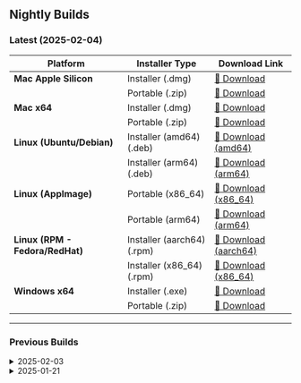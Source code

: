 ## Nightly Builds  

### Latest (2025-02-04)
| Platform                 | Installer Type     | Download Link |
|--------------------------|-------------------|--------------|
| **Mac Apple Silicon**    | Installer (.dmg)  | [🔗 Download](https://github.com/usebruno/bruno-nightly-builds/releases/download/v1.39.0-2025.2.4/bruno_1.39.0-2025.2.4_arm64_mac.dmg) |
|                          | Portable (.zip)   | [🔗 Download](https://github.com/usebruno/bruno-nightly-builds/releases/download/v1.39.0-2025.2.4/bruno_1.39.0-2025.2.4_arm64_mac.zip) |
| **Mac x64**              | Installer (.dmg)  | [🔗 Download](https://github.com/usebruno/bruno-nightly-builds/releases/download/v1.39.0-2025.2.4/bruno_1.39.0-2025.2.4_x64_mac.dmg) |
|                          | Portable (.zip)   | [🔗 Download](https://github.com/usebruno/bruno-nightly-builds/releases/download/v1.39.0-2025.2.4/bruno_1.39.0-2025.2.4_x64_mac.zip) |
| **Linux (Ubuntu/Debian)**| Installer (amd64) (.deb) | [🔗 Download (amd64)](https://github.com/usebruno/bruno-nightly-builds/releases/download/v1.39.0-2025.2.4/bruno_1.39.0-2025.2.4_amd64_linux.deb) |
|                          | Installer (arm64) (.deb) | [🔗 Download (arm64)](https://github.com/usebruno/bruno-nightly-builds/releases/download/v1.39.0-2025.2.4/bruno_1.39.0-2025.2.4_arm64_linux.deb) |
| **Linux (AppImage)**     | Portable  (x86_64) | [🔗 Download (x86_64)](https://github.com/usebruno/bruno-nightly-builds/releases/download/v1.39.0-2025.2.4/bruno_1.39.0-2025.2.4_x86_64_linux.AppImage) |
|                          | Portable  (arm64) | [🔗 Download (arm64)](https://github.com/usebruno/bruno-nightly-builds/releases/download/v1.39.0-2025.2.4/bruno_1.39.0-2025.2.4_arm64_linux.AppImage) |
| **Linux (RPM - Fedora/RedHat)** | Installer (aarch64) (.rpm) | [🔗 Download (aarch64)](https://github.com/usebruno/bruno-nightly-builds/releases/download/v1.39.0-2025.2.4/bruno_1.39.0-2025.2.4_aarch64_linux.rpm) |
|                          | Installer (x86_64) (.rpm) | [🔗 Download (x86_64)](https://github.com/usebruno/bruno-nightly-builds/releases/download/v1.39.0-2025.2.4/bruno_1.39.0-2025.2.4_x86_64_linux.rpm) |
| **Windows x64**          | Installer (.exe)  | [🔗 Download](https://github.com/usebruno/bruno-nightly-builds/releases/download/v1.39.0-2025.2.4/bruno_1.39.0_x64_win.exe) |
|                          | Portable (.zip)   | [🔗 Download](https://github.com/usebruno/bruno-nightly-builds/releases/download/v1.39.0-2025.2.4/bruno_1.39.0_x64_win.zip) |

---

### Previous Builds

<details>
  <summary>2025-02-03</summary>

  | Platform                 | Installer Type     | Download Link |
  |--------------------------|-------------------|--------------|
  | **Mac Apple Silicon**    | Installer (.dmg)  | [🔗 Download](https://github.com/usebruno/bruno-nightly-builds/releases/download/v1.39.0-2025.2.3/bruno_1.39.0-2025.2.3_arm64_mac.dmg) |
  |                          | Portable (.zip)   | [🔗 Download](https://github.com/usebruno/bruno-nightly-builds/releases/download/v1.39.0-2025.2.3/bruno_1.39.0-2025.2.3_arm64_mac.zip) |
  | **Mac x64**              | Installer (.dmg)  | [🔗 Download](https://github.com/usebruno/bruno-nightly-builds/releases/download/v1.39.0-2025.2.3/bruno_1.39.0-2025.2.3_x64_mac.dmg) |
  |                          | Portable (.zip)   | [🔗 Download](https://github.com/usebruno/bruno-nightly-builds/releases/download/v1.39.0-2025.2.3/bruno_1.39.0-2025.2.3_x64_mac.zip) |
  | **Linux (Ubuntu/Debian)**| Installer (amd64) (.deb) | [🔗 Download (amd64)](https://github.com/usebruno/bruno-nightly-builds/releases/download/v1.39.0-2025.2.3/bruno_1.39.0-2025.2.3_amd64_linux.deb) |
  |                          | Installer (arm64) (.deb) | [🔗 Download (arm64)](https://github.com/usebruno/bruno-nightly-builds/releases/download/v1.39.0-2025.2.3/bruno_1.39.0-2025.2.3_arm64_linux.deb) |
  | **Linux (AppImage)**     | Portable  (x86_64) | [🔗 Download (x86_64)](https://github.com/usebruno/bruno-nightly-builds/releases/download/v1.39.0-2025.2.3/bruno_1.39.0-2025.2.3_x86_64_linux.AppImage) |
  |                          | Portable  (arm64) | [🔗 Download (arm64)](https://github.com/usebruno/bruno-nightly-builds/releases/download/v1.39.0-2025.2.3/bruno_1.39.0-2025.2.3_arm64_linux.AppImage) |
  | **Linux (RPM - Fedora/RedHat)** | Installer (aarch64) (.rpm) | [🔗 Download (aarch64)](https://github.com/usebruno/bruno-nightly-builds/releases/download/v1.39.0-2025.2.3/bruno_1.39.0-2025.2.3_aarch64_linux.rpm) |
  |                          | Installer (x86_64) (.rpm) | [🔗 Download (x86_64)](https://github.com/usebruno/bruno-nightly-builds/releases/download/v1.39.0-2025.2.3/bruno_1.39.0-2025.2.3_x86_64_linux.rpm) |
  | **Windows x64**          | Installer (.exe)  | [🔗 Download](https://github.com/usebruno/bruno-nightly-builds/releases/download/v1.39.0-2025.2.3/bruno_1.39.0_x64_win.exe) |
  |                          | Portable (.zip)   | [🔗 Download](https://github.com/usebruno/bruno-nightly-builds/releases/download/v1.39.0-2025.2.3/bruno_1.39.0_x64_win.zip) |


</details>

<details>
  <summary>2025-01-21</summary>

  | Platform                 | Installer Type     | Download Link |
  |--------------------------|-------------------|--------------|
  | **Mac Apple Silicon**    | Installer (.dmg)  | [🔗 Download](https://github.com/usebruno/bruno-nightly-builds/releases/download/v1.39.0-2025.1.21/bruno_1.39.0-2025.1.21_arm64_mac.dmg) |
  |                          | Portable (.zip)   | [🔗 Download](https://github.com/usebruno/bruno-nightly-builds/releases/download/v1.39.0-2025.1.21/bruno_1.39.0-2025.1.21_arm64_mac.zip) |
  | **Mac x64**              | Installer (.dmg)  | [🔗 Download](https://github.com/usebruno/bruno-nightly-builds/releases/download/v1.39.0-2025.1.21/bruno_1.39.0-2025.1.21_x64_mac.dmg) |
  |                          | Portable (.zip)   | [🔗 Download](https://github.com/usebruno/bruno-nightly-builds/releases/download/v1.39.0-2025.1.21/bruno_1.39.0-2025.1.21_x64_mac.zip) |
  | **Linux (Ubuntu/Debian)**| Installer (amd64) (.deb) | [🔗 Download (amd64)](https://github.com/usebruno/bruno-nightly-builds/releases/download/v1.39.0-2025.1.21/bruno_1.39.0-2025.1.21_amd64_linux.deb) |
  | **Linux (AppImage)**     | Portable  (x86_64) | [🔗 Download (x86_64)](https://github.com/usebruno/bruno-nightly-builds/releases/download/v1.39.0-2025.1.21/bruno_1.39.0-2025.1.21_x86_64_linux.AppImage) |
  | **Windows x64**          | Installer (.exe)  | [🔗 Download](https://github.com/usebruno/bruno-nightly-builds/releases/download/v1.38.1-2025.1.21/bruno_1.38.1-2025.1.21_x64_win.exe) |
  |                          | Portable (.zip)   | [🔗 Download](https://github.com/usebruno/bruno-nightly-builds/releases/download/v1.38.1-2025.1.21/bruno_1.38.1-2025.1.21_x64_win.zip) |

</details>

